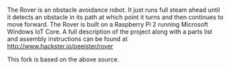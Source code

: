 The Rover is an obstacle avoidance robot. It just runs full steam ahead until it detects an obstacle in its path at which point it turns and then continues to move forward. The Rover is built on a Raspberry Pi 2 running Microsoft Windows IoT Core. A full description of the project along with a parts list and assembly instructions can be found at http://www.hackster.io/peejster/rover

This fork is based on the above source.
